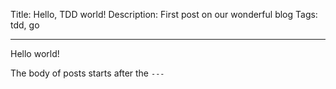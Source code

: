 Title: Hello, TDD world!
Description: First post on our wonderful blog
Tags: tdd, go

---

Hello world!

The body of posts starts after the `---`
